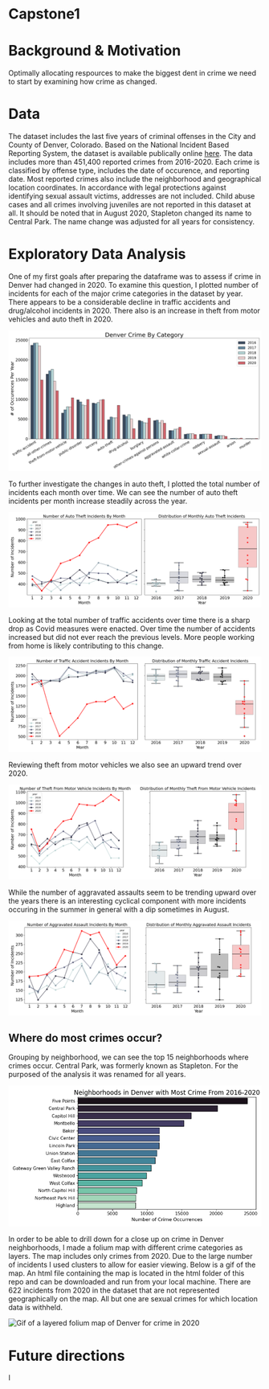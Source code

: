 # Capstone1

# Background & Motivation

Optimally allocating respources to make the biggest dent in crime we need to start by examining how crime as changed.  

# Data

The dataset includes the last five years of criminal offenses in the City and County of Denver, Colorado. Based on the National Incident Based Reporting System, the dataset is available publically online [here](https://www.denvergov.org/opendata/dataset/city-and-county-of-denver-crime). The data includes more than 451,400 reported crimes from 2016-2020. Each crime is classified by offense type, includes the date of occurence, and reporting date. Most reported crimes also include the neighborhood and geographical location coordinates. In accordance with legal protections against identifying sexual assault victims, addresses are not included. Child abuse cases and all crimes involving juveniles are not reported in this dataset at all. It should be noted that in August 2020, Stapleton changed its name to Central Park. The name change was adjusted for all years for consistency. 

# Exploratory Data Analysis

One of my first goals after preparing the dataframe was to assess if crime in Denver had changed in 2020. To examine this question, I plotted number of incidents for each of the major crime categories in the dataset by year. There appears to be a considerable decline in traffic accidents and drug/alcohol incidents in 2020. There also is an increase in theft from motor vehicles and auto theft in 2020.


![Barplot of Crime in Denver By Crime Category](./images/Denver/DenverCrimeByCategoryBarplot.png)

To further investigate the changes in auto theft, I plotted the total number of incidents each month over time.  We can see the number of auto theft incidents per month increase steadily across the year.  

![Distribution of Auto Theft in Denver Over Time](./images/Denver/Denver_auto-theft_Over_Time.png)

Looking at the total number of traffic accidents over time there is a sharp drop as Covid measures were enacted. Over time the number of accidents increased but did not ever reach the previous levels. More people working from home is likely contributing to this change.

![Distribution of Traffic Accidents in Denver Over Time](./images/Denver/Denver_traffic-accident_Over_Time.png)

Reviewing theft from motor vehicles we also see an upward trend over 2020. 

![Distribution of Theft From Motor Vehicles in Denver Over Time](./images/Denver/Denver_theft-from-motor-vehicle_Over_Time.png)

While the number of aggravated assaults seem to be trending upward over the years there is an interesting cyclical component with more incidents occuring in the summer in general with a dip sometimes in August.

![Distribution of Aggravated Assault in Denver Over Time](./images/Denver/Denver_aggravated-assault_Over_Time.png)

## Where do most crimes occur?

Grouping by neighborhood, we can see the top 15 neighborhoods where crimes occur. Central Park, was formerly known as Stapleton. For the purposed of the analysis it was renamed for all years. 

![Denver Neighborhoods Ranked by Crime Counts](./images/Denver/DenverTopNCrimeNeighborhoods.png)

In order to be able to drill down for a close up on crime in Denver neighborhoods, I made a folium map with different crime categories as layers.  The map includes only crimes from 2020.  Due to the large number of incidents I used clusters to allow for easier viewing. Below is a gif of the map. An html file containing the map is located in the html folder of this repo and can be downloaded and run from your local machine. There are 622 incidents from 2020 in the dataset that are not represented geographically on the map. All but one are sexual crimes for which location data is withheld.

![Gif of a layered folium map of Denver for crime in 2020](./images/Denver/Map_Demos.gif)


# Future directions

I